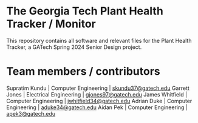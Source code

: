 # The Georgia Tech Plant Health Tracker / Monitor
This repository contains all software and relevant files for the Plant Health Tracker, a GATech Spring 2024 Senior Design project.

# Team members / contributors
Supratim Kundu  |  Computer Engineering  |  skundu37@gatech.edu 
Garrett Jones  |  Electrical Engineering  |  gjones97@gatech.edu 
James Whitfield   |  Computer Engineering  |  jwhitfield34@gatech.edu 
Adrian Duke  |  Computer Engineering  |  aduke34@gatech.edu 
Aidan Pek  |  Computer Engineering  |  apek3@gatech.edu 
